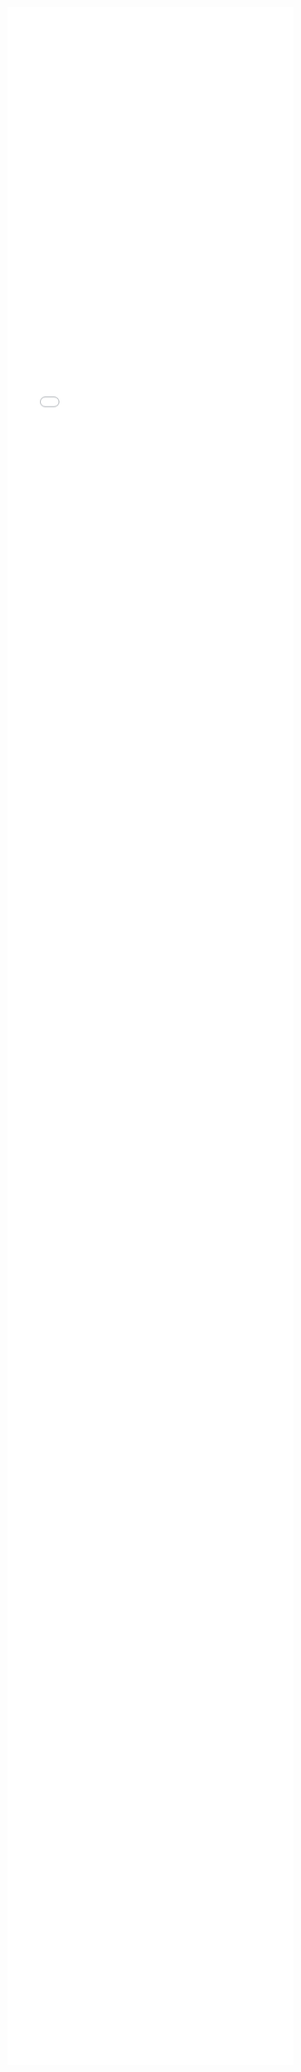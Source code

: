 <iframe src="/word-to-html/index.html" frameborder="0" style="border:0; margin:0; padding:0; width:100%; height: calc(100vh - 380px);" />
